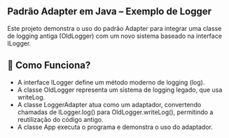 ## Padrão Adapter em Java – Exemplo de Logger
Este projeto demonstra o uso do padrão Adapter para integrar uma classe de logging antiga (OldLogger) com um novo sistema baseado na interface ILogger.

## 📌 Como Funciona?
- A interface ILogger define um método moderno de logging (log).
- A classe OldLogger representa um sistema de logging legado, que usa writeLog.
- A classe LoggerAdapter atua como um adaptador, convertendo chamadas de ILogger.log() para OldLogger.writeLog(), permitindo a reutilização do código antigo.
- A classe App executa o programa e demonstra o uso do adaptador.
